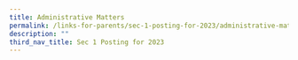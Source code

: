 ```yaml
---
title: Administrative Matters
permalink: /links-for-parents/sec-1-posting-for-2023/administrative-matters/
description: ""
third_nav_title: Sec 1 Posting for 2023
---
```

